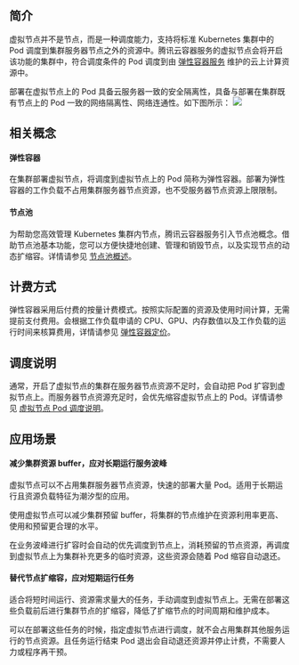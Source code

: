 ## 简介

虚拟节点并不是节点，而是一种调度能力，支持将标准 Kubernetes 集群中的 Pod 调度到集群服务器节点之外的资源中。腾讯云容器服务的虚拟节点会将开启该功能的集群中，符合调度条件的 Pod 调度到由 [弹性容器服务](https://cloud.tencent.com/document/product/457/39804) 维护的云上计算资源中。

部署在虚拟节点上的 Pod 具备云服务器一致的安全隔离性，具备与部署在集群既有节点上的 Pod 一致的网络隔离性、网络连通性。如下图所示：
![](https://main.qcloudimg.com/raw/db70da6395fa8bd34bda159b1f097df6.png)



## 相关概念

#### 弹性容器

在集群部署虚拟节点，将调度到虚拟节点上的 Pod 简称为弹性容器。部署为弹性容器的工作负载不占用集群服务器节点资源，也不受服务器节点资源上限限制。


#### 节点池

为帮助您高效管理 Kubernetes 集群内节点，腾讯云容器服务引入节点池概念。借助节点池基本功能，您可以方便快捷地创建、管理和销毁节点，以及实现节点的动态扩缩容。详情请参见 [节点池概述](https://cloud.tencent.com/document/product/457/43719)。




## 计费方式

弹性容器采用后付费的按量计费模式。按照实际配置的资源及使用时间计算，无需提前支付费用。会根据工作负载申请的 CPU、GPU、内存数值以及工作负载的运行时间来核算费用，详情请参见 [弹性容器定价](https://cloud.tencent.com/document/product/457/39806)。

## 调度说明

通常，开启了虚拟节点的集群在服务器节点资源不足时，会自动把 Pod 扩容到虚拟节点上。而服务器节点资源充足时，会优先缩容虚拟节点上的 Pod。详情请参见 [虚拟节点 Pod 调度说明](https://cloud.tencent.com/document/product/457/53030)。


## 应用场景

#### 减少集群资源 buffer，应对长期运行服务波峰

虚拟节点可以不占用集群服务器节点资源，快速的部署大量 Pod。适用于长期运行且资源负载特征为潮汐型的应用。

使用虚拟节点可以减少集群预留 buffer，将集群的节点维护在资源利用率更高、使用和预留更合理的水平。

在业务波峰进行扩容时会自动的优先调度到节点上，消耗预留的节点资源，再调度到虚拟节点上为集群补充更多的临时资源，这些资源会随着 Pod 缩容自动退还。


#### 替代节点扩缩容，应对短期运行任务

适合将短时间运行、资源需求量大的任务，手动调度到虚拟节点上。无需在部署这些负载前后进行集群节点的扩缩容，降低了扩缩节点的时间周期和维护成本。

可以在部署这些任务的时候，指定虚拟节点进行调度，就不会占用集群其他服务运行的节点资源。且任务运行结束 Pod 退出会自动退还资源并停止计费，不需要人力或程序再干预。

